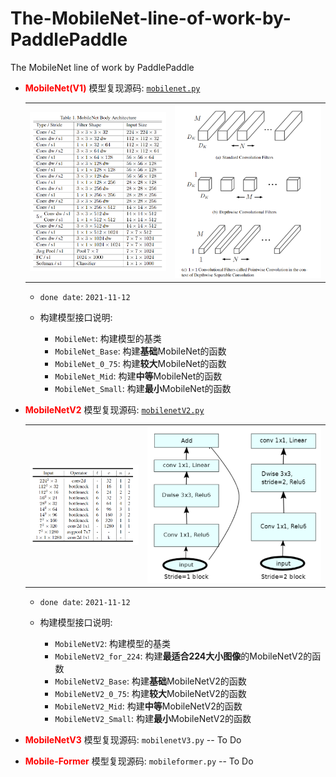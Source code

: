 # The-MobileNet-line-of-work-by-PaddlePaddle
The MobileNet line of work by PaddlePaddle

- **<font color="red">MobileNet(V1)</font>** 模型复现源码: <a href="./mobilenet.py">`mobilenet.py`</a>
    <table><tr>
        <td><img src="./images/v1_config.png" border=0></td>
        <td><img src="./images/v1_dp_conv.png" border=0></td>
    </tr></table>
    
    - `done date`: `2021-11-12`
    - 构建模型接口说明:
 
        - `MobileNet`: 构建模型的基类
        - `MobileNet_Base`: 构建**基础**MobileNet的函数
        - `MobileNet_0_75`: 构建**较大**MobileNet的函数
        - `MobileNet_Mid`: 构建**中等**MobileNet的函数
        - `MobileNet_Small`: 构建**最小**MobileNet的函数

- **<font color="red">MobileNetV2</font>** 模型复现源码: <a href="./mobilenetV2.py">`mobilenetV2.py`</a>
    <table><tr>
        <td><img src="./images/v2_config.png" border=0></td>
        <td><img src="./images/v2_res.png" border=0></td>
    </tr></table>
    
    - `done date`: `2021-11-12`
    - 构建模型接口说明:
 
        - `MobileNetV2`: 构建模型的基类
        - `MobileNetV2_for_224`: 构建**最适合224大小图像**的MobileNetV2的函数
        - `MobileNetV2_Base`: 构建**基础**MobileNetV2的函数
        - `MobileNetV2_0_75`: 构建**较大**MobileNetV2的函数
        - `MobileNetV2_Mid`: 构建**中等**MobileNetV2的函数
        - `MobileNetV2_Small`: 构建**最小**MobileNetV2的函数

- **<font color="red">MobileNetV3</font>** 模型复现源码: `mobilenetV3.py` -- To Do

- **<font color="red">Mobile-Former</font>** 模型复现源码: `mobileformer.py` -- To Do
